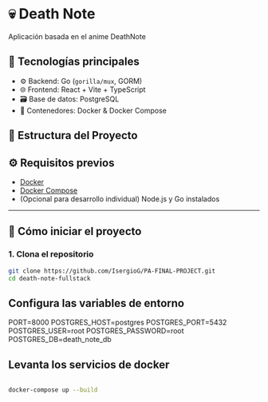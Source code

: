 # 💀 Death Note

Aplicación basada en el anime DeathNote 

## 🧱 Tecnologías principales

- ⚙️ Backend: Go (`gorilla/mux`, GORM)
- 🌐 Frontend: React + Vite + TypeScript
- 🗃️ Base de datos: PostgreSQL
- 🐳 Contenedores: Docker & Docker Compose

## 📁 Estructura del Proyecto

## ⚙️ Requisitos previos

- [Docker](https://www.docker.com/)
- [Docker Compose](https://docs.docker.com/compose/)
- (Opcional para desarrollo individual) Node.js y Go instalados

---

## 🚀 Cómo iniciar el proyecto

### 1. Clona el repositorio

```bash
git clone https://github.com/IsergioG/PA-FINAL-PROJECT.git
cd death-note-fullstack

```

## Configura las variables de entorno 


PORT=8000
POSTGRES_HOST=postgres
POSTGRES_PORT=5432
POSTGRES_USER=root
POSTGRES_PASSWORD=root
POSTGRES_DB=death_note_db

## Levanta los servicios de docker
```bash

docker-compose up --build

```
